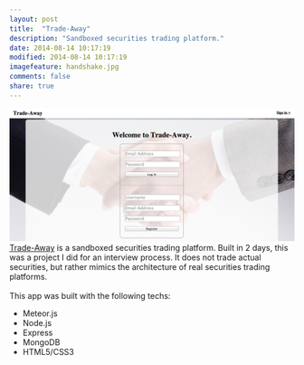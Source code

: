 ```yaml
---
layout: post
title:  "Trade-Away"
description: "Sandboxed securities trading platform."
date: 2014-08-14 10:17:19
modified: 2014-08-14 10:17:19
imagefeature: handshake.jpg
comments: false
share: true
---
```


<a href="//trade-away.meteor.com"><img class="post-image" src="/images/trade-away.png"/>
Trade-Away</a> is a sandboxed securities trading platform. Built in 2 days, this was a project I did for an interview process. It does not trade actual securities, but rather mimics the architecture of real securities trading platforms.
<br><br>
This app was built with the following techs:
- Meteor.js
- Node.js
- Express
- MongoDB
- HTML5/CSS3